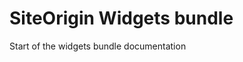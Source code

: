 # SiteOrigin Widgets bundle

Start of the widgets bundle documentation

  <?php
  function my_custom_function(){
    // Some more stuff.
  }

This is more of a test.
